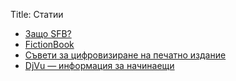 Title: Статии

* [Защо SFB?](/articles/why-sfb)
* [FictionBook](/articles/fictionbook)
* [Съвети за цифровизиране на печатно издание](/articles/digitizing)
* [DjVu — информация за начинаещи](/articles/djvu-info)
